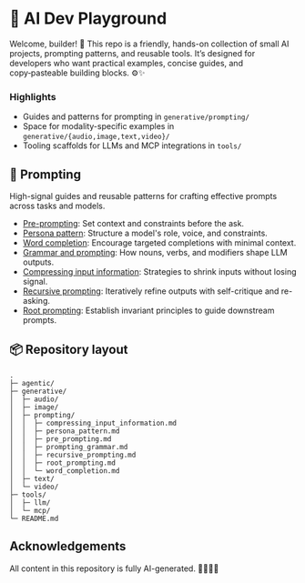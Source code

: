 # 🧠 AI Dev Playground

Welcome, builder! 👋 This repo is a friendly, hands-on collection of small AI projects, prompting patterns, and reusable tools. It’s designed for developers who want practical examples, concise guides, and copy‑pasteable building blocks. ⚙️✨

### Highlights
- Guides and patterns for prompting in `generative/prompting/`
- Space for modality-specific examples in `generative/{audio,image,text,video}/`
- Tooling scaffolds for LLMs and MCP integrations in `tools/`

## 🚀 Prompting

High-signal guides and reusable patterns for crafting effective prompts across tasks and models.

- [Pre-prompting](generative/prompting/pre_prompting.md): Set context and constraints before the ask.
- [Persona pattern](generative/prompting/persona_pattern.md): Structure a model's role, voice, and constraints.
- [Word completion](generative/prompting/word_completion.md): Encourage targeted completions with minimal context.
- [Grammar and prompting](generative/prompting/prompting_grammar.md): How nouns, verbs, and modifiers shape LLM outputs.
 - [Compressing input information](generative/prompting/compressing_input_information.md): Strategies to shrink inputs without losing signal.
 - [Recursive prompting](generative/prompting/recursive_prompting.md): Iteratively refine outputs with self-critique and re-asking.
 - [Root prompting](generative/prompting/root_prompting.md): Establish invariant principles to guide downstream prompts.

## 📦 Repository layout

```
.
├─ agentic/
├─ generative/
│  ├─ audio/
│  ├─ image/
│  ├─ prompting/
│  │  ├─ compressing_input_information.md
│  │  ├─ persona_pattern.md
│  │  ├─ pre_prompting.md
│  │  ├─ prompting_grammar.md
│  │  ├─ recursive_prompting.md
│  │  ├─ root_prompting.md
│  │  └─ word_completion.md
│  ├─ text/
│  └─ video/
├─ tools/
│  ├─ llm/
│  └─ mcp/
└─ README.md
```


## Acknowledgements

All content in this repository is fully AI-generated. 🤖✨😄🧪
